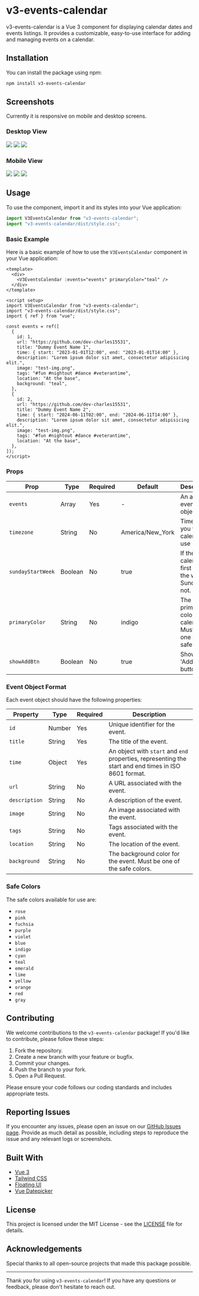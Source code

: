 # v3-events-calendar

v3-events-calendar is a Vue 3 component for displaying calendar dates and events listings. It provides a customizable, easy-to-use interface for adding and managing events on a calendar.

## Installation

You can install the package using npm:

```bash
npm install v3-events-calendar
```

## Screenshots

Currently it is responsive on mobile and desktop screens.

### Desktop View

![](https://github.com/dev-charles15531/v3-events-calendar/blob/main/public/ss1.png)
![](https://github.com/dev-charles15531/v3-events-calendar/blob/main/public/ss2.png)
![](https://github.com/dev-charles15531/v3-events-calendar/blob/main/public/ss3.png)

### Mobile View

![](https://github.com/dev-charles15531/v3-events-calendar/blob/main/public/ss4.png)
![](https://github.com/dev-charles15531/v3-events-calendar/blob/main/public/ss5.png)
![](https://github.com/dev-charles15531/v3-events-calendar/blob/main/public/ss6.png)

## Usage

To use the component, import it and its styles into your Vue application:

```javascript
import V3EventsCalendar from "v3-events-calendar";
import "v3-events-calendar/dist/style.css";
```

### Basic Example

Here is a basic example of how to use the `V3EventsCalendar` component in your Vue application:

```vue
<template>
  <div>
    <V3EventsCalendar :events="events" primaryColor="teal" />
  </div>
</template>

<script setup>
import V3EventsCalendar from "v3-events-calendar";
import "v3-events-calendar/dist/style.css";
import { ref } from "vue";

const events = ref([
  {
    id: 1,
    url: "https://github.com/dev-charles15531",
    title: "Dummy Event Name 1",
    time: { start: "2023-01-01T12:00", end: "2023-01-01T14:00" },
    description: "Lorem ipsum dolor sit amet, consectetur adipisicing elit.",
    image: "test-img.png",
    tags: "#fun #nightout #dance #veterantime",
    location: "At the base",
    background: "teal",
  },
  {
    id: 2,
    url: "https://github.com/dev-charles15531",
    title: "Dummy Event Name 2",
    time: { start: "2024-06-11T02:00", end: "2024-06-11T14:00" },
    description: "Lorem ipsum dolor sit amet, consectetur adipisicing elit.",
    image: "test-img.png",
    tags: "#fun #nightout #dance #veterantime",
    location: "At the base",
  },
]);
</script>
```

### Props

| Prop              | Type    | Required | Default          | Description                                                        |
| ----------------- | ------- | -------- | ---------------- | ------------------------------------------------------------------ |
| `events`          | Array   | Yes      | -                | An array of event objects.                                         |
| `timezone`        | String  | No       | America/New_York | Timezone you want calendar to use                                  |
| `sundayStartWeek` | Boolean | No       | true             | If the calendar's first day of the week is Sunday or not.          |
| `primaryColor`    | String  | No       | indigo           | The primary color of the calendar. Must be one of the safe colors. |
| `showAddBtn`      | Boolean | No       | true             | Show the 'Add event' button                                        |

### Event Object Format

Each event object should have the following properties:

| Property      | Type   | Required | Description                                                                                           |
| ------------- | ------ | -------- | ----------------------------------------------------------------------------------------------------- |
| `id`          | Number | Yes      | Unique identifier for the event.                                                                      |
| `title`       | String | Yes      | The title of the event.                                                                               |
| `time`        | Object | Yes      | An object with `start` and `end` properties, representing the start and end times in ISO 8601 format. |
| `url`         | String | No       | A URL associated with the event.                                                                      |
| `description` | String | No       | A description of the event.                                                                           |
| `image`       | String | No       | An image associated with the event.                                                                   |
| `tags`        | String | No       | Tags associated with the event.                                                                       |
| `location`    | String | No       | The location of the event.                                                                            |
| `background`  | String | No       | The background color for the event. Must be one of the safe colors.                                   |

### Safe Colors

The safe colors available for use are:

- `rose`
- `pink`
- `fuchsia`
- `purple`
- `violet`
- `blue`
- `indigo`
- `cyan`
- `teal`
- `emerald`
- `lime`
- `yellow`
- `orange`
- `red`
- `gray`

## Contributing

We welcome contributions to the `v3-events-calendar` package! If you'd like to contribute, please follow these steps:

1. Fork the repository.
2. Create a new branch with your feature or bugfix.
3. Commit your changes.
4. Push the branch to your fork.
5. Open a Pull Request.

Please ensure your code follows our coding standards and includes appropriate tests.

## Reporting Issues

If you encounter any issues, please open an issue on our [GitHub Issues page](https://github.com/dev-charles15531/v3-events-calendar/issues). Provide as much detail as possible, including steps to reproduce the issue and any relevant logs or screenshots.

## Built With

- [Vue 3](https://vuejs.org/)
- [Tailwind CSS](https://tailwindcss.com/)
- [Floating UI](https://floating-ui.com/)
- [Vue Datepicker](https://vue3datepicker.com/)

## License

This project is licensed under the MIT License - see the [LICENSE](LICENSE) file for details.

## Acknowledgements

Special thanks to all open-source projects that made this package possible.

---

Thank you for using `v3-events-calendar`! If you have any questions or feedback, please don't hesitate to reach out.
